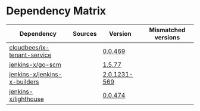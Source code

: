 # Dependency Matrix

Dependency | Sources | Version | Mismatched versions
---------- | ------- | ------- | -------------------
[cloudbees/jx-tenant-service](https://github.com/cloudbees/jx-tenant-service) |  | [0.0.469](https://github.com/cloudbees/jx-tenant-service/releases/tag/v0.0.469) | 
[jenkins-x/go-scm](https://github.com/jenkins-x/go-scm) |  | [1.5.77]() | 
[jenkins-x/jenkins-x-builders](https://github.com/jenkins-x/jenkins-x-builders) |  | [2.0.1231-569]() | 
[jenkins-x/lighthouse](https://github.com/jenkins-x/lighthouse) |  | [0.0.474]() | 
